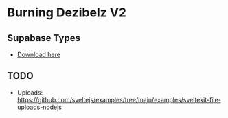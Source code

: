 # Burning Dezibelz V2

## Supabase Types

- [Download here](https://supabase.com/dashboard/project/oboimzyiexjbewvrnxvx/api?page=tables-intro)

## TODO

- Uploads: https://github.com/sveltejs/examples/tree/main/examples/sveltekit-file-uploads-nodejs
